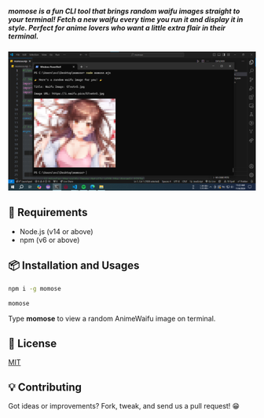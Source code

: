 
##### **momose** is a fun CLI tool that brings random waifu images straight to your terminal! Fetch a new waifu every time you run it and display it in style. Perfect for anime lovers who want a little extra flair in their terminal.

![preview image](./preview.png)

## 🔧 Requirements

- Node.js (v14 or above)
- npm (v6 or above)

## 📦 Installation and Usages

```bash
npm i -g momose
```

```bash
momose
```
Type **momose** to view a random AnimeWaifu image on terminal.

## 📜 License

[MIT](LICENSE)

## 💡 Contributing

Got ideas or improvements? Fork, tweak, and send us a pull request! 😁